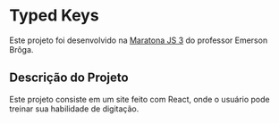 # Typed Keys

Este projeto foi desenvolvido na [Maratona JS 3](https://js.emersonbroga.com/maratona-js/) do professor Emerson Brôga.

## Descrição do Projeto

Este projeto consiste em um site feito com React, onde o usuário pode treinar sua habilidade de digitação.

